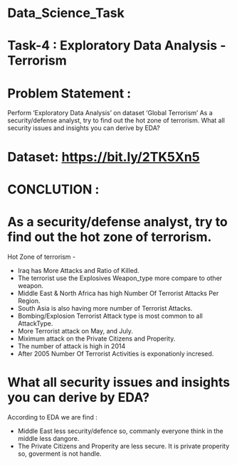# Data_Science_Task

# Task-4 : Exploratory Data Analysis - Terrorism
# Problem Statement :
Perform ‘Exploratory Data Analysis’ on dataset ‘Global Terrorism’
As a security/defense analyst, try to find out the hot zone of terrorism.
What all security issues and insights you can derive by EDA?

# Dataset: https://bit.ly/2TK5Xn5

# CONCLUTION :

# As a security/defense analyst, try to find out the hot zone of terrorism.
Hot Zone of terrorism -

- Iraq has More Attacks and Ratio of Killed.
- The terrorist use the Explosives Weapon_type more compare to other weapon.
- Middle East & North Africa has high Number Of Terrorist Attacks Per Region.
- South Asia is also having more number of Terrorist Attacks.
- Bombing/Explosion Terrorist Attack type is most common to all AttackType.
- More Terrorist attack on May, and July.
- Miximum attack on the Private Citizens and Properity.
- The number of attack is high in 2014
- After 2005 Number Of Terrorist Activities is exponationly incresed.

# What all security issues and insights you can derive by EDA?

According to EDA we are find :
- Middle East less security/defence so, commanly everyone think in the middle less dangore.
- The Private Citizens and Properity are less secure. It is private properity so, goverment is not handle.
